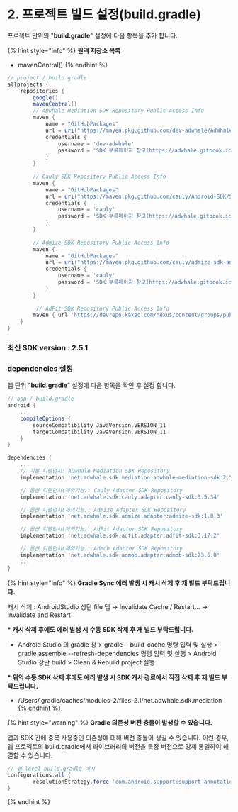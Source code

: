 # 2. 프로젝트 빌드 설정(build.gradle)

프로젝트 단위의 "**build.gradle**" 설정에 다음 항목을 추가 합니다.

{% hint style="info" %}
**원격 저장소 목록**

* mavenCentral()
{% endhint %}

```gradle
// project / build.gradle
allprojects {
    repositories {
        google()
        mavenCentral()
        // ADwhale Mediation SDK Repository Public Access Info
        maven {
            name = "GitHubPackages"
            url = uri("https://maven.pkg.github.com/dev-adwhale/AdWhaleAndroid/SDK")
            credentials {
                username = 'dev-adwhale'
                password = 'SDK 부록페이지 참고(https://adwhale.gitbook.io/adwhale-mediation-sdk-android-1)'
            }
        }
        
        // Cauly SDK Repository Public Access Info
        maven {
            name = "GitHubPackages"
            url = uri("https://maven.pkg.github.com/cauly/Android-SDK/SDK")
            credentials {
                username = 'cauly'
                password = 'SDK 부록페이지 참고(https://adwhale.gitbook.io/adwhale-mediation-sdk-android-1)'
            }
        }
                
        // Admize SDK Repository Public Access Info
        maven {
            name = "GitHubPackages"
            url = uri("https://maven.pkg.github.com/cauly/admize-sdk-android/SDK")
            credentials {
                username = 'cauly'
                password = 'SDK 부록페이지 참고(https://adwhale.gitbook.io/adwhale-mediation-sdk-android-1)'
            }
        }
        
         // AdFit SDK Repository Public Access Info
        maven { url 'https://devrepo.kakao.com/nexus/content/groups/public/' }
    }
}
```

### 최신 SDK version : 2.5.1

### dependencies 설정

앱 단위 "**build.gradle**" 설정에 다음 항목을 확인 후 설정 합니다.&#x20;

```gradle
// app / build.gradle
android {
    ...
    compileOptions {
        sourceCompatibility JavaVersion.VERSION_11
        targetCompatibility JavaVersion.VERSION_11
    }
}

dependencies {
    ...
    // 기본 디펜던시: ADwhale Mediation SDK Repository
    implementation 'net.adwhale.sdk.mediation:adwhale-mediation-sdk:2.5.1'

    // 옵션 디펜던시(제외가능): Cauly Adapter SDK Repository
    implementation 'net.adwhale.sdk.cauly.adapter:cauly-sdk:3.5.34'

    // 옵션 디펜던시(제외가능): Admize Adapter SDK Repository
    implementation 'net.adwhale.sdk.admize.adapter:admize-sdk:1.0.3'

    // 옵션 디펜던시(제외가능): AdFit Adapter SDK Repository
    implementation 'net.adwhale.sdk.adfit.adapter:adfit-sdk:3.17.2'

    // 옵션 디펜던시(제외가능): Admob Adapter SDK Repository
    implementation 'net.adwhale.sdk.admob.adapter:admob-sdk:23.6.0'
    ...    
}


```

{% hint style="info" %}
**Gradle Sync 에러 발생 시 캐시 삭제 후 재 빌드 부탁드립니다.**

캐시 삭제 : AndroidStudio 상단 file 탭 → Invalidate Cache / Restart... → Invalidate and Restart

&#x20;

**\* 캐시 삭제 후에도 에러 발생 시 수동 SDK 삭제 후 재 빌드 부탁드립니다.**&#x20;

* Android Studio 의 gradle 창 > gradle --build-cache 명령 입력 및 실행 > gradle assemble --refresh-dependencies 명령 입력 및 실행 > Android Studio 상단 build > Clean & Rebuild project 실행



**\* 위의 수동 SDK 삭제 후에도 에러 발생 시 SDK 캐시 경로에서 직접 삭제 후 재 빌드 부탁드립니다.**

* /Users/.gradle/caches/modules-2/files-2.1/net.adwhale.sdk.mediation
{% endhint %}

{% hint style="warning" %}
**Gradle 의존성 버전 충돌이 발생할 수 있습니다.**

앱과 SDK 간에 중복 사용중인 의존성에 대해 버전 충돌이 생길 수 있습니다. 이런 경우, 앱 프로젝트의 build.gradle에서 라이브러리의 버전을 특정 버전으로 강제 통일하여 해결할 수 있습니다.

```gradle
// 앱 level build.gradle 예시
configurations.all {
        resolutionStrategy.force 'com.android.support:support-annotations:23.4.0' // 충돌나는 com.android.support:support-annotations 의존성 버전을 23.4.0 버전으로 강제 통일
}

```
{% endhint %}

